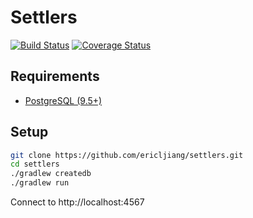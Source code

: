 # Settlers

[![Build Status](https://travis-ci.org/ericljiang/settlers.svg?branch=master)](https://travis-ci.org/ericljiang/settlers)
[![Coverage Status](https://coveralls.io/repos/github/ericljiang/settlers/badge.svg?branch=master)](https://coveralls.io/github/ericljiang/settlers?branch=master)

## Requirements
* [PostgreSQL (9.5+)](https://www.postgresql.org/download/)

## Setup
```sh
git clone https://github.com/ericljiang/settlers.git
cd settlers
./gradlew createdb
./gradlew run
```
Connect to http://localhost:4567
